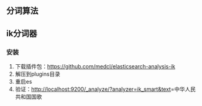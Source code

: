 ## 分词算法

## ik分词器

### 安装

1. 下载插件包：<https://github.com/medcl/elasticsearch-analysis-ik>
2. 解压到plugins目录
3. 重启es
4. 验证：<http://localhost:9200/_analyze/?analyzer=ik_smart&text>=中华人民共和国国歌
